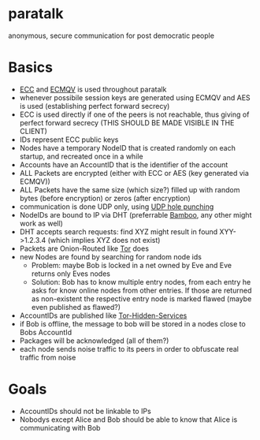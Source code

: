 paratalk
========

anonymous, secure communication for post democratic people


Basics
======
- [ECC](http://en.wikipedia.org/wiki/Elliptic_curve_cryptography)  and [ECMQV](http://en.wikipedia.org/wiki/ECMQV) is used throughout paratalk
- whenever possibile session keys are generated using ECMQV and AES is used (establishing perfect forward secrecy)
- ECC is used directly if one of the peers is not reachable, thus giving of perfect forward secrecy (THIS SHOULD BE MADE VISIBLE IN THE CLIENT)
- IDs represent ECC public keys
- Nodes have a temporary NodeID that is created randomly on each startup, and recreated once in a while
- Accounts have an AccountID that is the identifier of the account
- ALL Packets are encrypted (either with ECC or AES (key generated via ECMQV))
- ALL Packets have the same size (which size?) filled up with random bytes (before encryption) or zeros (after encryption)
- communication is done UDP only, using [UDP hole punching](http://en.wikipedia.org/wiki/UDP_hole_punching)
- NodeIDs are bound to IP via DHT (preferrable [Bamboo](http://bamboo-dht.org/), any other might work as well)
- DHT accepts search requests: find XYZ might result in found XYY->1.2.3.4 (which implies XYZ does not exist)
- Packets are Onion-Routed like [Tor](https://www.torproject.org/) does
- new Nodes are found by searching for random node ids
  - Problem: maybe Bob is locked in a net owned by Eve and Eve returns only Eves nodes
  - Solution: Bob has to know multiple entry nodes, from each entry he asks for know online nodes from other entries. If those are returned as non-existent the respective entry node is marked flawed (maybe even published as flawed?)
- AccountIDs are published like [Tor-Hidden-Services](https://www.torproject.org/docs/hidden-services.html.en)
- if Bob is offline, the message to bob will be stored in a nodes close to Bobs AccountId
- Packages will be acknowledged (all of them?)
- each node sends noise traffic to its peers in order to obfuscate real traffic from noise

Goals
=====
- AccountIDs should not be linkable to IPs
- Nobodys except Alice and Bob should be able to know that Alice is communicating with Bob

